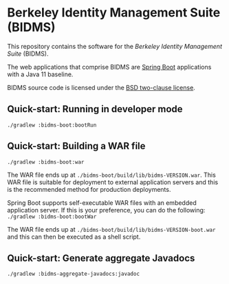 Berkeley Identity Management Suite (BIDMS)
==========================================

This repository contains the software for the *Berkeley Identity Management
Suite* (BIDMS).

The web applications that comprise BIDMS are [Spring
Boot](http://spring.io/projects/spring-boot) applications with a Java 11
baseline.

BIDMS source code is licensed under the [BSD two-clause license](LICENSE.txt).

## Quick-start: Running in developer mode

`./gradlew :bidms-boot:bootRun`

## Quick-start: Building a WAR file

`./gradlew :bidms-boot:war`

The WAR file ends up at
`./bidms-boot/build/lib/bidms-VERSION.war`.  This WAR file is
suitable for deployment to external application servers and this is the
recommended method for production deployments.

Spring Boot supports self-executable WAR files with an embedded application
server.  If this is your preference, you can do the following:<br/>
`./gradlew :bidms-boot:bootWar`

The WAR file ends up at
`./bidms-boot/build/lib/bidms-VERSION-boot.war` and this can
then be executed as a shell script.

## Quick-start: Generate aggregate Javadocs

`./gradlew :bidms-aggregate-javadocs:javadoc`
